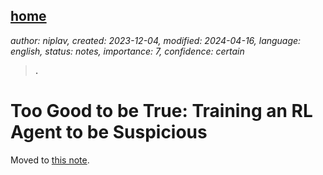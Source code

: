 [home](./index.md)
------------------

*author: niplav, created: 2023-12-04, modified: 2024-04-16, language: english, status: notes, importance: 7, confidence: certain*

> __.__

Too Good to be True: Training an RL Agent to be Suspicious
===========================================================

Moved to [this note](./notes.html#To_Good_To_be_True_Training_an_RL_Agent_to_be_Suspicious).
